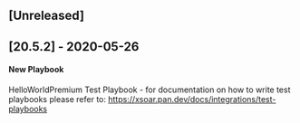 ## [Unreleased]


## [20.5.2] - 2020-05-26
#### New Playbook
HelloWorldPremium Test Playbook - for documentation on how to write test playbooks please refer to: https://xsoar.pan.dev/docs/integrations/test-playbooks
